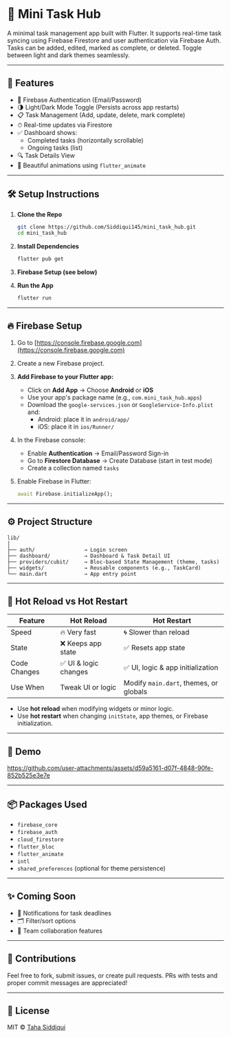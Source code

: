 # 🧠 Mini Task Hub

A minimal task management app built with Flutter. It supports real-time task syncing using Firebase Firestore and user authentication via Firebase Auth. Tasks can be added, edited, marked as complete, or deleted. Toggle between light and dark themes seamlessly.

---

## 🚀 Features

- 🔐 Firebase Authentication (Email/Password)
- 🌗 Light/Dark Mode Toggle (Persists across app restarts)
- 📋 Task Management (Add, update, delete, mark complete)
- ⏱ Real-time updates via Firestore
- ✅ Dashboard shows:
  - Completed tasks (horizontally scrollable)
  - Ongoing tasks (list)
- 🔍 Task Details View
- 🎨 Beautiful animations using `flutter_animate`

---

## 🛠 Setup Instructions

1. **Clone the Repo**

   ```bash
   git clone https://github.com/Siddiqui145/mini_task_hub.git
   cd mini_task_hub
   ```

2. **Install Dependencies**

   ```bash
   flutter pub get
   ```

3. **Firebase Setup (see below)**

4. **Run the App**

   ```bash
   flutter run
   ```

---

## 🔥 Firebase Setup

1. Go to [https://console.firebase.google.com](https://console.firebase.google.com)

2. Create a new Firebase project.

3. **Add Firebase to your Flutter app:**
   - Click on **Add App** → Choose **Android** or **iOS**
   - Use your app's package name (e.g., `com.mini_task_hub.apps`)
   - Download the `google-services.json` or `GoogleService-Info.plist` and:
     - Android: place it in `android/app/`
     - iOS: place it in `ios/Runner/`

4. In the Firebase console:
   - Enable **Authentication** → Email/Password Sign-in
   - Go to **Firestore Database** → Create Database (start in test mode)
   - Create a collection named `tasks`

5. Enable Firebase in Flutter:
   ```dart
   await Firebase.initializeApp();
   ```

---

## ⚙️ Project Structure

```
lib/
│
├── auth/                → Login screen
├── dashboard/           → Dashboard & Task Detail UI
├── providers/cubit/     → Bloc-based State Management (theme, tasks)
├── widgets/             → Reusable components (e.g., TaskCard)
└── main.dart            → App entry point
```

---

## 🔄 Hot Reload vs Hot Restart

| Feature       | Hot Reload                                | Hot Restart                              |
|---------------|--------------------------------------------|-------------------------------------------|
| Speed         | 🔥 Very fast                              | 🌀 Slower than reload                      |
| State         | ❌ Keeps app state                        | ✅ Resets app state                        |
| Code Changes  | ✅ UI & logic changes                     | ✅ UI, logic & app initialization          |
| Use When      | Tweak UI or logic                        | Modify `main.dart`, themes, or globals    |

- Use **hot reload** when modifying widgets or minor logic.
- Use **hot restart** when changing `initState`, app themes, or Firebase initialization.

---

## 📸 Demo

https://github.com/user-attachments/assets/d59a5161-d07f-4848-90fe-852b525e3e7e

---

## 📦 Packages Used

- `firebase_core`  
- `firebase_auth`  
- `cloud_firestore`  
- `flutter_bloc`  
- `flutter_animate`  
- `intl`  
- `shared_preferences` (optional for theme persistence)

---

## ✨ Coming Soon

- 🔔 Notifications for task deadlines  
- 🗂 Filter/sort options  
- 👥 Team collaboration features  

---

## 🙌 Contributions

Feel free to fork, submit issues, or create pull requests. PRs with tests and proper commit messages are appreciated!

---

## 📝 License

MIT © [Taha Siddiqui](https://github.com/Siddiqui145)
